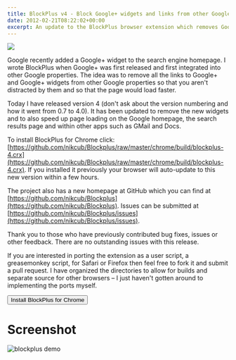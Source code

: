 ```yaml
---
title: BlockPlus v4 - Block Google+ widgets and links from other Google sites
date: 2012-02-21T08:22:02+00:00
excerpt: An update to the BlockPlus browser extension which removes Google+ and other sites from the Google homepage and other properties
---
```



![](https://farm6.static.flickr.com/5116/5909374213_cbae62eb55_m.jpg)

Google recently added a Google+ widget to the search engine homepage. I wrote BlockPlus when Google+ was first released and first integrated into other Google properties. The idea was to remove all the links to Google+ and Google+ widgets from other Google properties so that you aren't distracted by them and so that the page would load faster.

Today I have released version 4 (don't ask about the version numbering and how it went from 0.7 to 4.0). It has been updated to remove the new widgets and to also speed up page loading on the Google homepage, the search results page and within other apps such as GMail and Docs.

To install BlockPlus for Chrome click: [https://github.com/nikcub/Blockplus/raw/master/chrome/build/blockplus-4.crx](https://github.com/nikcub/Blockplus/raw/master/chrome/build/blockplus-4.crx). If you installed it previously your browser will auto-update to this new version within a few hours.

The project also has a new homepage at GitHub which you can find at [https://github.com/nikcub/Blockplus](https://github.com/nikcub/Blockplus). Issues can be submitted at [https://github.com/nikcub/Blockplus/issues](https://github.com/nikcub/Blockplus/issues).

Thank you to those who have previously contributed bug fixes, issues or other feedback. There are no outstanding issues with this release.

If you are interested in porting the extension as a user script, a greasemonkey script, for Safari or Firefox then feel free to fork it and submit a pull request. I have organized the directories to allow for builds and separate source for other browsers – I just haven't gotten around to implementing the ports myself.

<button onclick="document.location='https://github.com/nikcub/Blockplus/raw/master/chrome/build/blockplus-4.crx';return false;">Install BlockPlus for Chrome</button>

# Screenshot

![blockplus demo](https://farm6.static.flickr.com/5235/5909661385_79445883de_b.jpg)

